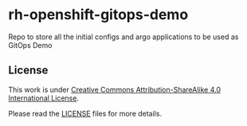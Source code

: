 # rh-openshift-gitops-demo
Repo to store all the initial configs and argo applications to be used as GitOps Demo

## License

This work is under [Creative Commons Attribution-ShareAlike 4.0 International License](http://creativecommons.org/licenses/by-sa/4.0/).

Please read the [LICENSE](LICENSE) files for more details.
